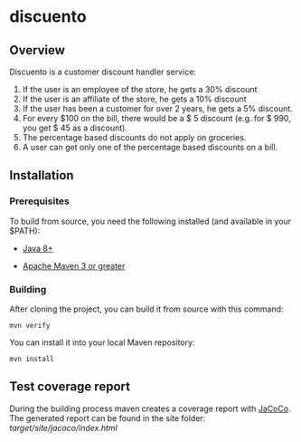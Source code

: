 # discuento 


## Overview
Discuento is a customer discount handler service:

1. If the user is an employee of the store, he gets a 30% discount
2. If the user is an affiliate of the store, he gets a 10% discount
3. If the user has been a customer for over 2 years, he gets a 5% discount.
4. For every $100 on the bill, there would be a $ 5 discount (e.g. for $ 990, you get $ 45 as a discount).
5. The percentage based discounts do not apply on groceries.
6. A user can get only one of the percentage based discounts on a bill.

## Installation

### Prerequisites
To build from source, you need the following installed (and available in your $PATH):

* [Java 8+](http://java.oracle.com)

* [Apache Maven 3 or greater](http://maven.apache.org/)

### Building
After cloning the project, you can build it from source with this command:
```
mvn verify
```
You can install it into your local Maven repository:
```
mvn install
```

## Test coverage report
During the building process maven creates a coverage report with [JaCoCo](www.eclemma.org/jacoco). The generated report can be found in the site folder: _target/site/jacoco/index.html_
